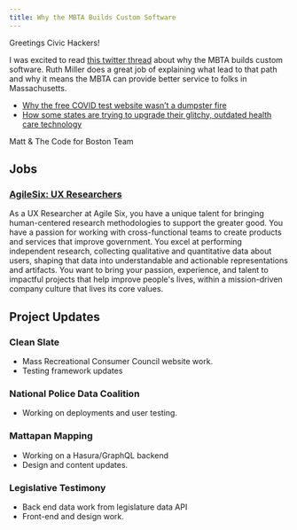 ```yaml
---
title: Why the MBTA Builds Custom Software
---
```

Greetings Civic Hackers!

I was excited to read [this twitter thread](https://twitter.com/mcplanner/status/1487886893744156672?s=21) about why the MBTA builds custom software. Ruth Miller does a great job of explaining what lead to that path and why it means the MBTA can provide better service to folks in Massachusetts.

- [Why the free COVID test website wasn’t a dumpster fire](https://link.wired.com/view/5cec2547fc942d3ada0b2a4ffs9wr.1ykd/fd54ef7b)
- [How some states are trying to upgrade their glitchy, outdated health care technology](https://www.npr.org/sections/health-shots/2022/02/01/1075690142/how-some-states-are-trying-to-upgrade-their-glitchy-outdated-health-care-technol)

Matt & The Code for Boston Team

## Jobs
### [AgileSix: UX Researchers](https://boards.greenhouse.io/agilesix/jobs/4900245003?gh_src=65f8cd433us)

As a UX Researcher at Agile Six, you have a unique talent for bringing human-centered research methodologies to support the greater good. You have a passion for working with cross-functional teams to create products and services that improve government. You excel at performing independent research, collecting qualitative and quantitative data about users, shaping that data into understandable and actionable representations and artifacts. You want to bring your passion, experience, and talent to impactful projects that help improve people's lives, within a mission-driven company culture that lives its core values.

## Project Updates

### Clean Slate
* Mass Recreational Consumer Council website work.
* Testing framework updates

### National Police Data Coalition
* Working on deployments and user testing.

### Mattapan Mapping
* Working on a Hasura/GraphQL backend
* Design and content updates.

### Legislative Testimony
* Back end data work from legislature data API
* Front-end and design work.